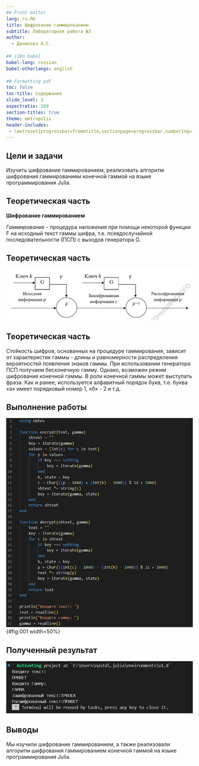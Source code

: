 ```yaml
---
## Front matter
lang: ru-RU
title: Шифрование гаммированием
subtitle: Лабораторная работа №3
author:
  - Данилова А.С.

## i18n babel
babel-lang: russian
babel-otherlangs: english

## Formatting pdf
toc: false
toc-title: Содержание
slide_level: 2
aspectratio: 169
section-titles: true
theme: metropolis
header-includes:
 - \metroset{progressbar=frametitle,sectionpage=progressbar,numbering=fraction}
---
```



## Цели и задачи

Изучить шифрование гаммированием, реализовать алгоритм шифрования гаммированием конечной гаммой на языке программирования Julia.


## Теоретическая часть

**Шифрование гаммированием**

*Гаммирование* - процедура наложения при помощи некоторой функции F на исходный текст гаммы шифра, т.е. псевдослучайной последовательности (ПСП) с выходов генератора G.

## Теоретическая часть

![Схема гаммирования](4.jpg)

## Теоретическая часть

Стойкость шифров, основанных на процедуре гаммирования, зависит от характеристик гаммы - длины и равномерности распределения вероятностей появления знаков гаммы.
При использовании генератора ПСП получаем бесконечную гамму. Однако, возможен режим шифрования конечной гаммы. В роли конечной гаммы может выступать фраза. Как и ранее, используется алфавитный порядок букв, т.е. буква «а» имеет порядковый номер 1, «б» - 2 и т.д.

## Выполнение работы

![Шифрование гаммированием](1.jpg){#fig:001 width=50%}

## Полученный результат

![Зашифрованный и дешифрованный текст](3.jpg)

## Выводы

Мы изучили шифрование гаммированием, а также реализовали алгоритм шифрования гаммированием конечной гаммой на языке программирования Julia.
